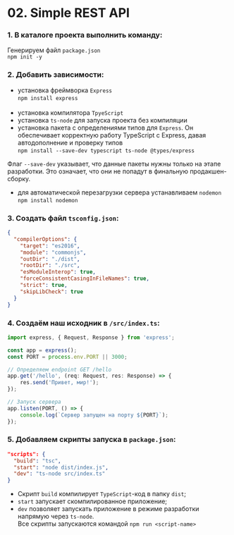# 02. Simple REST API
### 1. В каталоге проекта выполнить команду:<br>
Генерируем файл `package.json`<br>
`npm init -y`<br>

### 2. Добавить зависимости:
- установка фреймворка `Express`<br>
`npm install express` <br> <br>
- установка компилятора `TpyeScript`
- установка `ts-node` для запуска проекта без компиляции <br>
- установка пакета с определениями типов для `Express`. Он обеспечивает корректную работу TypeScript с Express, давая автодополнение и проверку типов <br>
`npm install --save-dev typescript ts-node @types/express`<br>

Флаг `--save-dev` указывает, что данные пакеты нужны только на этапе разработки. Это означает, что они не попадут в финальную продакшен-сборку.<br>
- для автоматической перезагрузки сервера устанавливаем `nodemon`<br>
`npm install nodemon`<br>

### 3. Создать файл `tsconfig.json`:
```json
{
  "compilerOptions": {
    "target": "es2016",
    "module": "commonjs",
    "outDir": "./dist",
    "rootDir": "./src",
    "esModuleInterop": true,
    "forceConsistentCasingInFileNames": true,
    "strict": true,
    "skipLibCheck": true
  }
}
```
### 4. Создаём наш исходник в `/src/index.ts`:
```typescript
import express, { Request, Response } from 'express';

const app = express();
const PORT = process.env.PORT || 3000;

// Определяем endpoint GET /hello
app.get('/hello', (req: Request, res: Response) => {
    res.send('Привет, мир!');
});

// Запуск сервера
app.listen(PORT, () => {
    console.log(`Сервер запущен на порту ${PORT}`);
});
```

### 5. Добавляем скрипты запуска в `package.json`:
```json
"scripts": {
  "build": "tsc",
  "start": "node dist/index.js",
  "dev": "ts-node src/index.ts"
}
```
- Скрипт `build` компилирует `TypeScript`-код в папку `dist`;
- `start` запускает скомпилированное приложение;
- `dev` позволяет запускать приложение в режиме разработки напрямую через `ts-node`.<br>
Все скрипты запускаются командой `npm run <script-name>`